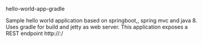 hello-world-app-gradle

Sample hello world application based on springboot,, spring mvc and java 8. Uses gradle for build and jetty as web server.
This application exposes a REST endpoint  http://<IP>:<PORT>/
